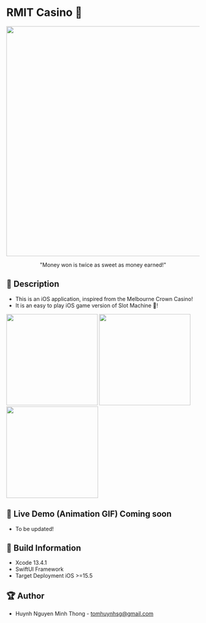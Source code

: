 # RMIT Casino 🎰


<p align="center">
  <img width="600" src="https://i.imgur.com/7sMlQgo.png">
</p>

<p align="center">"Money won is twice as sweet as money earned!"</p>

## 📖 Description

- This is an iOS application, inspired from the Melbourne Crown Casino!
- It is an easy to play iOS game version of Slot Machine 🎰!

<img src="https://i.imgur.com/Z2EwulP.png" width="238" > <img src="https://i.imgur.com/gUmS8n5.png" width="238" > <img src="https://i.imgur.com/LpTyusp.png" width="239" >

## 🔮 Live Demo (Animation GIF) Coming soon

- To be updated!

## 🔧 Build Information
- Xcode 13.4.1
- SwiftUI Framework
- Target Deployment iOS >=15.5

## 🏆 Author
- Huynh Nguyen Minh Thong - tomhuynhsg@gmail.com
